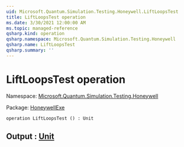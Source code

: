 ```yaml
---
uid: Microsoft.Quantum.Simulation.Testing.Honeywell.LiftLoopsTest
title: LiftLoopsTest operation
ms.date: 3/30/2021 12:00:00 AM
ms.topic: managed-reference
qsharp.kind: operation
qsharp.namespace: Microsoft.Quantum.Simulation.Testing.Honeywell
qsharp.name: LiftLoopsTest
qsharp.summary: ''
---
```


# LiftLoopsTest operation

Namespace: [Microsoft.Quantum.Simulation.Testing.Honeywell](xref:Microsoft.Quantum.Simulation.Testing.Honeywell)

Package: [HoneywellExe](https://nuget.org/packages/HoneywellExe)




```qsharp
operation LiftLoopsTest () : Unit
```


## Output : [Unit](xref:microsoft.quantum.lang-ref.unit)

